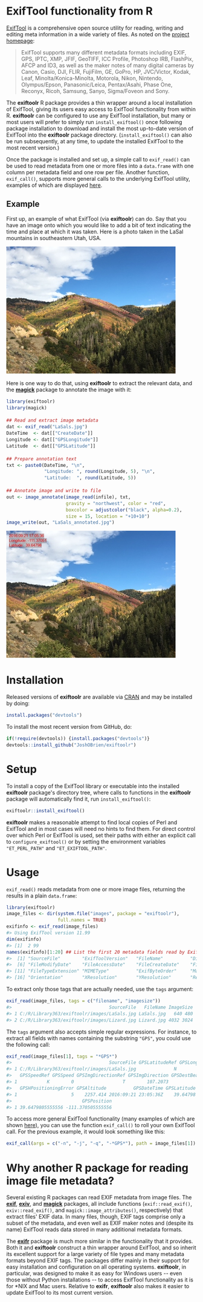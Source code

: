 <!-- README.md is generated from README.Rmd. Please edit that file -->



# ExifTool functionality from R

[ExifTool][ExifTool-home] is a comprehensive open source utility for
reading, writing and editing meta information in a wide variety of
files. As noted on the [project homepage][ExifTool-home]:

> ExifTool supports many different metadata formats including EXIF, GPS,
> IPTC, XMP, JFIF, GeoTIFF, ICC Profile, Photoshop IRB, FlashPix, AFCP
> and ID3, as well as the maker notes of many digital cameras by Canon,
> Casio, DJI, FLIR, FujiFilm, GE, GoPro, HP, JVC/Victor, Kodak, Leaf,
> Minolta/Konica-Minolta, Motorola, Nikon, Nintendo, Olympus/Epson,
> Panasonic/Leica, Pentax/Asahi, Phase One, Reconyx, Ricoh, Samsung,
> Sanyo, Sigma/Foveon and Sony.

The **exiftoolr** R package provides a thin wrapper around a local
installation of ExifTool, giving its users easy access to ExifTool
functionality from within R. **exiftoolr** can be configured to use
any ExifTool installation, but many or most users will prefer to
simply run `install_exiftool()` once following package installation to
download and install the most up-to-date version of ExifTool into the
**exiftoolr** package directory. (`install_exiftool()` can also be run
subsequently, at any time, to update the installed ExifTool to the
most recent version.)

Once the package is installed and set up, a simple call to
`exif_read()` can be used to read metadata from one or more files into
a `data.frame` with one column per metadata field and one row per
file. Another function, `exif_call()`, supports more general calls to
the underlying ExifTool utility, examples of which are displayed
[here][ExifTool-examples].

## Example

First up, an example of what ExifTool (via **exiftoolr**) can do. Say
that you have an image onto which you would like to add a bit of text
indicating the time and place at which it was taken. Here is a photo
taken in the LaSal mountains in southeastern Utah, USA.

![](img/LaSals.jpg)

Here is one way to do that, using **exiftoolr** to extract the
relevant data, and the
[**magick**](https://CRAN.R-project.org/package=magick) package to
annotate the image with it:


```r
library(exiftoolr)
library(magick)

## Read and extract image metadata
dat <- exif_read("LaSals.jpg")
DateTime  <- dat[["CreateDate"]]
Longitude <- dat[["GPSLongitude"]]
Latitude  <- dat[["GPSLatitude"]]

## Prepare annotation text
txt <- paste0(DateTime, "\n",
              "Longitude: ", round(Longitude, 5), "\n",
              "Latitude:  ", round(Latitude, 5))

## Annotate image and write to file
out <- image_annotate(image_read(infile), txt,
                      gravity = "northwest", color = "red",
                      boxcolor = adjustcolor("black", alpha=0.2),
                      size = 15, location = "+10+10")
image_write(out, "LaSals_annotated.jpg")
```

![](img/LaSals_annotated.jpg)


# Installation

Released versions of **exiftoolr** are available via
[CRAN](https://cran.r-project.org/) and may be installed by doing:


```r
install.packages("devtools")
```

To install the most recent version from GitHub, do:


```r
if(!require(devtools)) {install.packages("devtools")}
devtools::install_github("JoshOBrien/exiftoolr")
```


# Setup

To install a copy of the ExifTool library or executable into the
installed **exiftoolr** package's directory tree, where calls to
functions in the **exiftoolr** package will automatically find it, run
`install_exiftool()`:


```r
exiftoolr::install_exiftool()
```

**exiftoolr** makes a reasonable attempt to find local copies of Perl
and ExifTool and in most cases will need no hints to find them. For
direct control over which Perl or ExifTool is used, set their paths
with either an explicit call to `configure_exiftool()` or by setting
the environment variables `"ET_PERL_PATH"` and `"ET_EXIFTOOL_PATH"`.


# Usage

`exif_read()` reads metadata from one or more image files, returning
the results in a plain `data.frame`:


```r
library(exiftoolr)
image_files <- dir(system.file("images", package = "exiftoolr"), 
                   full.names = TRUE)
exifinfo <- exif_read(image_files)
#> Using ExifTool version 11.99
dim(exifinfo)
#> [1]  2 99
names(exifinfo)[1:20] ## List the first 20 metadata fields read by ExifTool
#>  [1] "SourceFile"        "ExifToolVersion"   "FileName"          "Directory"         "FileSize"         
#>  [6] "FileModifyDate"    "FileAccessDate"    "FileCreateDate"    "FilePermissions"   "FileType"         
#> [11] "FileTypeExtension" "MIMEType"          "ExifByteOrder"     "Make"              "Model"            
#> [16] "Orientation"       "XResolution"       "YResolution"       "ResolutionUnit"    "Software"
```

To extract only those tags that are actually needed, use the `tags`
argument:


```r
exif_read(image_files, tags = c("filename", "imagesize"))
#>                                    SourceFile   FileName ImageSize
#> 1 C:/R/Library363/exiftoolr/images/LaSals.jpg LaSals.jpg   640 480
#> 2 C:/R/Library363/exiftoolr/images/Lizard.jpg Lizard.jpg 4032 3024
```

The `tags` argument also accepts simple regular expressions. For
instance, to extract all fields with names containing the substring
`"GPS"`, you could use the following call:


```r
exif_read(image_files[1], tags = "*GPS*")
#>                                    SourceFile GPSLatitudeRef GPSLongitudeRef GPSAltitudeRef GPSTimeStamp
#> 1 C:/R/Library363/exiftoolr/images/LaSals.jpg              N               W              0     23:05:36
#>   GPSSpeedRef GPSSpeed GPSImgDirectionRef GPSImgDirection GPSDestBearingRef GPSDestBearing GPSDateStamp
#> 1           K        0                  T        107.2073                 T       107.2073   2016:09:21
#>   GPSHPositioningError GPSAltitude          GPSDateTime GPSLatitude GPSLongitude
#> 1                    5    2257.414 2016:09:21 23:05:36Z    39.64798    -111.3705
#>                          GPSPosition
#> 1 39.6479805555556 -111.370505555556
```


To access more general ExifTool functionality (many examples of which
are shown [here][ExifTool-examples]), you can use the
function `exif_call()` to roll your own ExifTool call. For the
previous example, it would look something like this:


```r
exif_call(args = c("-n", "-j", "-q", "-*GPS*"), path = image_files[1])
```


# Why another R package for reading image file metadata?

Several existing R packages can read EXIF metadata from image
files. The [**exif**](https://CRAN.R-project.org/package=exif),
[**exiv**](https://github.com/hrbrmstr/exiv), and
[**magick**](https://CRAN.R-project.org/package=magick) packages, all
include functions (`exif::read_exif()`, `exiv::read_exif()`, and
`magick::image_attributes()`, respectively) that extract files' EXIF
data. In many files, though, EXIF tags comprise only a subset of the
metadata, and even well as EXIF maker notes and (despite its name)
ExifTool reads data stored in many additional metadata formats.

The [**exifr**](https://CRAN.R-project.org/package=exifr) package is
much more similar in the functionality that it provides. Both it and
**exiftoolr** construct a thin wrapper around ExifTool, and so inherit
its excellent support for a large variety of file types and many
metadata formats beyond EXIF tags. The packages differ mainly in their
support for easy installation and configuration on all operating
systems. **exiftoolr**, in particular, was designed to make it as easy
for Windows users -- even those without Python installations -- to
access ExifTool functionality as it is for *NIX and Mac
users. Relative to **exifr**, **exiftoolr** also makes it easier to
update ExifTool to its most current version.



[ExifTool-home]: https://exiftool.org/
[ExifTool-examples]: https://exiftool.org/examples.html
